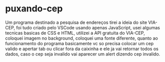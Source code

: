 # puxando-cep
Um programa destinado a pesquisa de endereços tirei a ideia do site VIA-CEP, foi tudo criado pelo VSCode usando apenas JavaScript, usei algumas tecnicas basicas de CSS e HTML, utilizei a API gratuita do VIA-CEP, coloquei imagem no background, coloquei uma fonte diferente, quanto ao funcionamento do programa basicamente vc so precisa colocar um cep valido e apertar tab ou clicar fora da caixinha e ele ja vai retornar todos os dados, caso o cep seja invalido vai aparecer um alert dizendo cep invalido.
